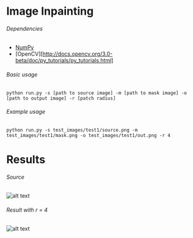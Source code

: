 # Image Inpainting

###### Dependencies
  * [NumPy](http://www.numpy.org/)
  * [OpenCV][http://docs.opencv.org/3.0-beta/doc/py_tutorials/py_tutorials.html]

###### Basic usage
`python run.py -s [path to source image] -m [path to mask image] -o [path to output image] -r [patch radius]`

###### Example usage
`python run.py -s test_images/test1/source.png -m test_images/test1/mask.png -o test_images/test1/out.png -r 4`

# Results
###### Source
![alt text](https://github.com/g3aishih/image-inpainting/blob/master/test_images/test2/source.png "Test2 source")

###### Result with r = 4
![alt text](https://github.com/g3aishih/image-inpainting/blob/master/test_images/test2/out.png "Test2 result")
